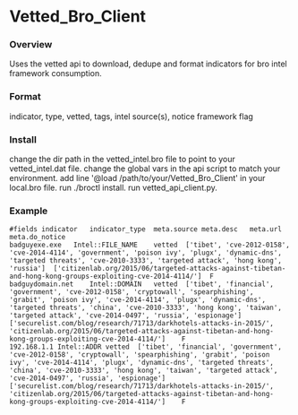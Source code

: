 # Vetted_Bro_Client

### Overview

Uses the vetted api to download, dedupe and format indicators for bro intel framework consumption.

### Format

indicator, type, vetted, tags, intel source(s), notice framework flag

### Install

change the dir path in the vetted_intel.bro file to point to your vetted_intel.dat file. change the global vars in the api script to match your environment. add line '@load /path/to/your/Vetted_Bro_Client' in your local.bro file. run ./broctl install. run vetted_api_client.py. 

### Example

```
#fields	indicator	indicator_type	meta.source	meta.desc	meta.url	meta.do_notice
badguyexe.exe	Intel::FILE_NAME	vetted	['tibet', 'cve-2012-0158', 'cve-2014-4114', 'government', 'poison ivy', 'plugx', 'dynamic-dns', 'targeted threats', 'cve-2010-3333', 'targeted attack', 'hong kong', 'russia']	['citizenlab.org/2015/06/targeted-attacks-against-tibetan-and-hong-kong-groups-exploiting-cve-2014-4114/']	F
badguydomain.net	Intel::DOMAIN	vetted	['tibet', 'financial', 'government', 'cve-2012-0158', 'cryptowall', 'spearphishing', 'grabit', 'poison ivy', 'cve-2014-4114', 'plugx', 'dynamic-dns', 'targeted threats', 'china', 'cve-2010-3333', 'hong kong', 'taiwan', 'targeted attack', 'cve-2014-0497', 'russia', 'espionage']	['securelist.com/blog/research/71713/darkhotels-attacks-in-2015/', 'citizenlab.org/2015/06/targeted-attacks-against-tibetan-and-hong-kong-groups-exploiting-cve-2014-4114/']	F
192.168.1.1	Intel::ADDR	vetted	['tibet', 'financial', 'government', 'cve-2012-0158', 'cryptowall', 'spearphishing', 'grabit', 'poison ivy', 'cve-2014-4114', 'plugx', 'dynamic-dns', 'targeted threats', 'china', 'cve-2010-3333', 'hong kong', 'taiwan', 'targeted attack', 'cve-2014-0497', 'russia', 'espionage']	['securelist.com/blog/research/71713/darkhotels-attacks-in-2015/', 'citizenlab.org/2015/06/targeted-attacks-against-tibetan-and-hong-kong-groups-exploiting-cve-2014-4114/']	F
```